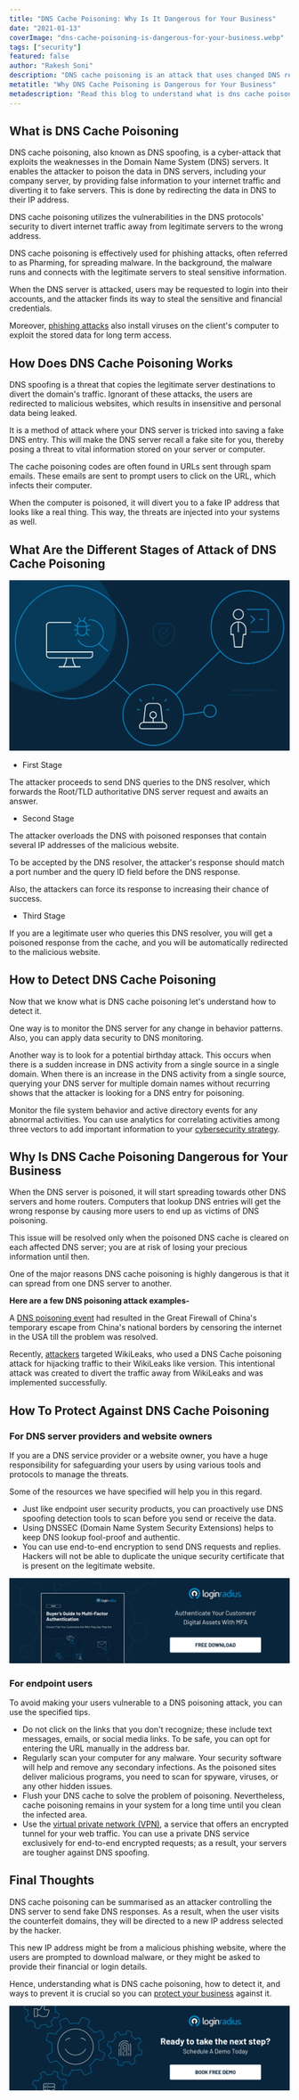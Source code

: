 ```yaml
---
title: "DNS Cache Poisoning: Why Is It Dangerous for Your Business"
date: "2021-01-13"
coverImage: "dns-cache-poisoning-is-dangerous-for-your-business.webp"
tags: ["security"]
featured: false 
author: "Rakesh Soni"
description: "DNS cache poisoning is an attack that uses changed DNS records to redirect online traffic to a website that is fake and resembles its intended destination."
metatitle: "Why DNS Cache Poisoning is Dangerous for Your Business"
metadescription: "Read this blog to understand what is dns cache poisoning and what should organizations do to avoid this cyberattack."
---
```


## What is DNS Cache Poisoning

DNS cache poisoning, also known as DNS spoofing, is a cyber-attack that exploits the weaknesses in the Domain Name System (DNS) servers. It enables the attacker to poison the data in DNS servers, including your company server, by providing false information to your internet traffic and diverting it to fake servers. This is done by redirecting the data in DNS to their IP address. 

DNS cache poisoning utilizes the vulnerabilities in the DNS protocols' security to divert internet traffic away from legitimate servers to the wrong address. 

DNS cache poisoning is effectively used for phishing attacks, often referred to as Pharming, for spreading malware. In the background, the malware runs and connects with the legitimate servers to steal sensitive information.

When the DNS server is attacked, users may be requested to login into their accounts, and the attacker finds its way to steal the sensitive and financial credentials. 

Moreover, [phishing attacks](https://www.loginradius.com/blog/identity/phishing-for-identity/) also install viruses on the client's computer to exploit the stored data for long term access. 


## How Does DNS Cache Poisoning Works

DNS spoofing is a threat that copies the legitimate server destinations to divert the domain's traffic. Ignorant of these attacks, the users are redirected to malicious websites, which results in insensitive and personal data being leaked. 

It is a method of attack where your DNS server is tricked into saving a fake DNS entry. This will make the DNS server recall a fake site for you, thereby posing a threat to vital information stored on your server or computer. 

The cache poisoning codes are often found in URLs sent through spam emails. These emails are sent to prompt users to click on the URL, which infects their computer. 

When the computer is poisoned, it will divert you to a fake IP address that looks like a real thing. This way, the threats are injected into your systems as well.


## What Are the Different Stages of Attack of DNS Cache Poisoning

![stages-of-attack-of-DNS-cache-poisoning](stages-of-attack-of-DNS-cache-poisoning.webp)


*   First Stage

The attacker proceeds to send DNS queries to the DNS resolver, which forwards the Root/TLD authoritative DNS server request and awaits an answer. 


*   Second Stage

The attacker overloads the DNS with poisoned responses that contain several IP addresses of the malicious website. 

To be accepted by the DNS resolver, the attacker's response should match a port number and the query ID field before the DNS response. 

Also, the attackers can force its response to increasing their chance of success.


*   Third Stage

If you are a legitimate user who queries this DNS resolver, you will get a poisoned response from the cache, and you will be automatically redirected to the malicious website.


## How to Detect DNS Cache Poisoning

Now that we know what is DNS cache poisoning let's understand how to detect it. 

One way is to monitor the DNS server for any change in behavior patterns. Also, you can apply data security to DNS monitoring.  

Another way is to look for a potential birthday attack. This occurs when there is a sudden increase in DNS activity from a single source in a single domain. When there is an increase in the DNS activity from a single source, querying your DNS server for multiple domain names without recurring shows that the attacker is looking for a DNS entry for poisoning. 

Monitor the file system behavior and active directory events for any abnormal activities. You can use analytics for correlating activities among three vectors to add important information to your [cybersecurity strategy](https://www.loginradius.com/blog/identity/2019/10/cybersecurity-best-practices-for-enterprises/). 


## Why Is DNS Cache Poisoning Dangerous for Your Business

When the DNS server is poisoned, it will start spreading towards other DNS servers and home routers. Computers that lookup DNS entries will get the wrong response by causing more users to end up as victims of DNS poisoning. 

This issue will be resolved only when the poisoned DNS cache is cleared on each affected DNS server; you are at risk of losing your precious information until then. 

One of the major reasons DNS cache poisoning is highly dangerous is that it can spread from one DNS server to another. 

**Here are a few DNS poisoning attack examples-**

A [DNS poisoning event](https://www.computerworld.com/article/2516831/china-s-great-firewall-spreads-overseas.html) had resulted in the Great Firewall of China's temporary escape from China's national borders by censoring the internet in the USA till the problem was resolved. 

Recently, [attackers](https://searchsecurity.techtarget.com/answer/How-did-OurMine-hackers-use-DNS-poisoning-to-attack-WikiLeaks) targeted WikiLeaks, who used a DNS Cache poisoning attack for hijacking traffic to their WikiLeaks like version. This intentional attack was created to divert the traffic away from WikiLeaks and was implemented successfully.


## How To Protect Against DNS Cache Poisoning


### For DNS server providers and website owners

If you are a DNS service provider or a website owner, you have a huge responsibility for safeguarding your users by using various tools and protocols to manage the threats. 

Some of the resources we have specified will help you in this regard.


*   Just like endpoint user security products, you can proactively use DNS spoofing detection tools to scan before you send or receive the data.
*   Using DNSSEC (Domain Name System Security Extensions) helps to keep DNS lookup fool-proof and authentic.
*   You can use end-to-end encryption to send DNS requests and replies. Hackers will not be able to duplicate the unique security certificate that is present on the legitimate website. 

[![buyer-guide-to-multi-factor-authentication-ebook](buyer-guide-to-multi-factor-authentication-ebook.webp)](https://www.loginradius.com/resource/ebook/buyers-guide-to-multi-factor-authentication/)

### For endpoint users

To avoid making your users vulnerable to a DNS poisoning attack, you can use the specified tips.


*   Do not click on the links that you don't recognize; these include text messages, emails, or social media links. To be safe, you can opt for entering the URL manually in the address bar.
*   Regularly scan your computer for any malware. Your security software will help and remove any secondary infections. As the poisoned sites deliver malicious programs, you need to scan for spyware, viruses, or any other hidden issues.
*   Flush your DNS cache to solve the problem of poisoning. Nevertheless, cache poisoning remains in your system for a long time until you clean the infected area.
*   Use the [virtual private network (VPN)](https://www.loginradius.com/blog/engineering/learn-about-vdn-for-cybersecurity/), a service that offers an encrypted tunnel for your web traffic. You can use a private DNS service exclusively for end-to-end encrypted requests; as a result, your servers are tougher against DNS spoofing. 


## Final Thoughts

DNS cache poisoning can be summarised as an attacker controlling the DNS server to send fake DNS responses. As a result, when the user visits the counterfeit domains, they will be directed to a new IP address selected by the hacker. 

This new IP address might be from a malicious phishing website, where the users are prompted to download malware, or they might be asked to provide their financial or login details. 

Hence, understanding what is DNS cache poisoning, how to detect it, and ways to prevent it is crucial so you can [protect your business](https://www.loginradius.com/blog/identity/2020/06/consumer-data-privacy-security/) against it. 


[![book-a-demo-loginradius](../../assets/book-a-demo-loginradius.webp)](https://www.loginradius.com/contact-us?utm_source=blog&utm_medium=web&utm_campaign=dns-cache-poisoning)